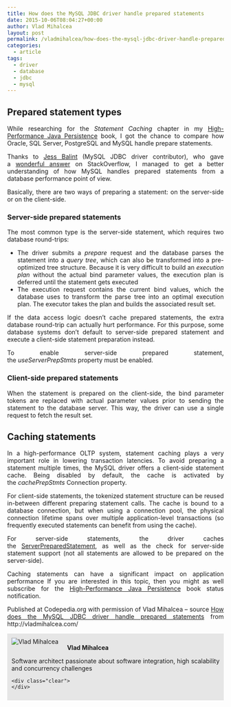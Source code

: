 ```yaml
---
title: How does the MySQL JDBC driver handle prepared statements
date: 2015-10-06T08:04:27+00:00
author: Vlad Mihalcea
layout: post
permalink: /vladmihalcea/how-does-the-mysql-jdbc-driver-handle-prepared-statements/
categories:
  - article
tags:
  - driver
  - database
  - jdbc
  - mysql
---
```

## Prepared statement types

<p style="text-align: justify;">
  While researching for the<span class="Apple-converted-space"> </span><em>Statement Caching</em><span class="Apple-converted-space"> </span>chapter in my<span class="Apple-converted-space"> </span><a href="https://leanpub.com/high-performance-java-persistence">High-Performance Java Persistence</a><span class="Apple-converted-space"> </span>book, I got the chance to compare how Oracle, SQL Server, PostgreSQL and MySQL handle prepare statements.
</p>

<p style="text-align: justify;">
  Thanks to<span class="Apple-converted-space"> </span><a href="https://www.linkedin.com/in/jbalint">Jess Balint</a><span class="Apple-converted-space"> </span>(MySQL JDBC driver contributor), who gave a<span class="Apple-converted-space"> </span><a href="http://stackoverflow.com/questions/32286518/whats-the-difference-between-cacheprepstmts-and-useserverprepstmts-in-mysql-jdb/32645365#32645365">wonderful answer</a><span class="Apple-converted-space"> </span>on StackOverflow, I managed to get a better understanding of how MySQL handles prepared statements from a database performance point of view.
</p>

<p style="text-align: justify;">
  Basically, there are two ways of preparing a statement: on the server-side or on the client-side.<!--more-->
</p>

### Server-side prepared statements

<p style="text-align: justify;">
  The most common type is the server-side statement, which requires two database round-trips:
</p>

<ul style="text-align: justify;">
  <li>
    The driver submits a<span class="Apple-converted-space"> </span><em>prepare</em><span class="Apple-converted-space"> </span>request and the database parses the statement into a<span class="Apple-converted-space"> </span><em>query tree</em>, which can also be transformed into a pre-optimized tree structure. Because it is very difficult to build an<span class="Apple-converted-space"> </span><em>execution plan</em><span class="Apple-converted-space"> </span>without the actual bind parameter values, the execution plan is deferred until the statement gets executed
  </li>
  <li>
    The execution request contains the current bind values, which the database uses to transform the parse tree into an optimal execution plan. The executor takes the plan and builds the associated result set.
  </li>
</ul>

<p style="text-align: justify;">
  If the data access logic doesn’t cache prepared statements, the extra database round-trip can actually hurt performance. For this purpose, some database systems don’t default to server-side prepared statement and execute a client-side statement preparation instead.
</p>

<p style="text-align: justify;">
  To enable server-side prepared statement, the<span class="Apple-converted-space"> </span><em>useServerPrepStmts</em><span class="Apple-converted-space"> </span>property must be enabled.
</p>

### Client-side prepared statements

<p style="text-align: justify;">
  When the statement is prepared on the client-side, the bind parameter tokens are replaced with actual parameter values prior to sending the statement to the database server. This way, the driver can use a single request to fetch the result set.
</p>

## Caching statements

<p style="text-align: justify;">
  In a high-performance OLTP system, statement caching plays a very important role in lowering transaction latencies. To avoid preparing a statement multiple times, the MySQL driver offers a client-side statement cache. Being disabled by default, the cache is activated by the<span class="Apple-converted-space"> </span><em>cachePrepStmts</em><span class="Apple-converted-space"> </span>Connection property.
</p>

<p style="text-align: justify;">
  For client-side statements, the tokenized statement structure can be reused in-between different preparing statement calls. The cache is bound to a database connection, but when using a connection pool, the physical connection lifetime spans over multiple application-level transactions (so frequently executed statements can benefit from using the cache).
</p>

<p style="text-align: justify;">
  For server-side statements, the driver caches the<span class="Apple-converted-space"> </span><a href="http://grepcode.com/file/repo1.maven.org/maven2/mysql/mysql-connector-java/5.1.35/com/mysql/jdbc/ServerPreparedStatement.java#ServerPreparedStatement">ServerPreparedStatement</a>, as well as the check for server-side statement support (not all statements are allowed to be prepared on the server-side).
</p>

<p style="text-align: justify;">
  Caching statements can have a significant impact on application performance If you are interested in this topic, then you might as well subscribe for the<span class="Apple-converted-space"> </span><a href="https://leanpub.com/high-performance-java-persistence">High-Performance Java Persistence</a><span class="Apple-converted-space"> </span>book status notification.
</p>

<p class="note_normal" style="text-align: justify;">
  Published at Codepedia.org with permission of Vlad Mihalcea – source <a title="http://vladmihalcea.com/2015/03/05/a-beginners-guide-to-jpa-and-hibernate-cascade-types/" href="http://vladmihalcea.com/2015/09/21/how-does-the-mysql-jdbc-driver-handle-prepared-statements/" target="_blank">How does the MySQL JDBC driver handle prepared statements</a> from http://vladmihalcea.com/
</p>

<div id="about_author" style="background-color: #e6e6e6; padding: 10px;">
  <img id="author_portrait" style="float: left; margin-right: 20px;" src="https://lh5.googleusercontent.com/-TE09duPdvbA/U1pkmDy2uSI/AAAAAAAACUM/0AVivijfro4/w896-h897-no/VladMihalcea.jpg" alt="Vlad Mihalcea" />

  <p id="about_author_header">
    <strong>Vlad Mihalcea</strong>
  </p>

  <div id="author_details" style="text-align: justify;">
    Software architect passionate about software integration, high scalability and concurrency challenges
  </div>

  <div id="follow_social" style="clear: both;">
    <div id="social_logos">
      <a class="icon-earth" href="http://vladmihalcea.com/" target="_blank"> </a> <a class="icon-googleplus" href="https://plus.google.com/102351970868518518557/posts" target="_blank"> </a> <a class="icon-twitter" href="https://twitter.com/vlad_mihalcea" target="_blank"> </a> <a class="icon-github" href="https://github.com/vladmihalcea" target="_blank"> </a> <a class="icon-linkedin" href="https://www.linkedin.com/pub/vlad-mihalcea/20/a59/580" target="_blank"> </a>
    </div>

    <div class="clear">
    </div>
  </div>
</div>
